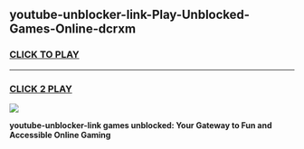 
## youtube-unblocker-link-Play-Unblocked-Games-Online-dcrxm
<h3>
<a href="https://premium76.site?title=youtube-unblocker-link&ref=25A">CLICK TO PLAY</a></h3>
<hr>

<h3>
<a href="https://premium76.site?title=youtube-unblocker-link&ref=25A">CLICK 2 PLAY</a>
  
</h3>

<a href="https://premium76.site?title=youtube-unblocker-link&ref=25A"><img src="https://clearcache.store/games.png"></a>


**youtube-unblocker-link games unblocked: Your Gateway to Fun and Accessible Online Gaming**
